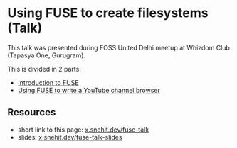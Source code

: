 # Using FUSE to create filesystems (Talk)

This talk was presented during FOSS United Delhi meetup at Whizdom Club (Tapasya One, Gurugram).

This is divided in 2 parts:

- [Introduction to FUSE](./intro-to-fuse.md)
- [Using FUSE to write a YouTube channel browser](./fuse-youtube-channel-browser.md)

## Resources

- short link to this page: [x.snehit.dev/fuse-talk](https://x.snehit.dev/fuse-talk)
- slides: [x.snehit.dev/fuse-talk-slides](https://x.snehit.dev/fuse-talk-slides)
